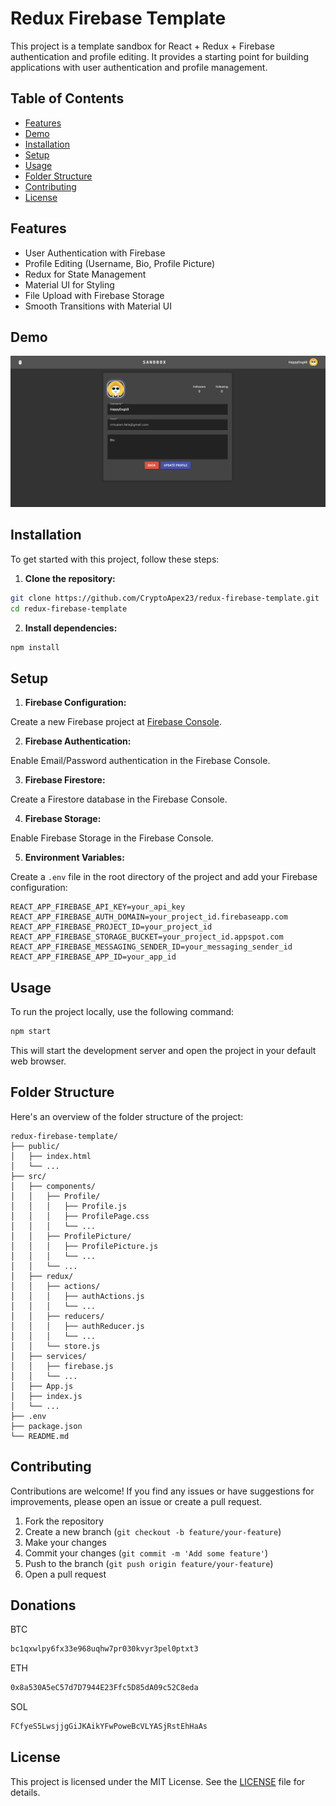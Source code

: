 

# Redux Firebase Template

This project is a template sandbox for React + Redux + Firebase authentication and profile editing. It provides a starting point for building applications with user authentication and profile management.

## Table of Contents

- [Features](#features)
- [Demo](#demo)
- [Installation](#installation)
- [Setup](#setup)
- [Usage](#usage)
- [Folder Structure](#folder-structure)
- [Contributing](#contributing)
- [License](#license)

## Features

- User Authentication with Firebase
- Profile Editing (Username, Bio, Profile Picture)
- Redux for State Management
- Material UI for Styling
- File Upload with Firebase Storage
- Smooth Transitions with Material UI

## Demo

![Demo Image](/screenshot/screenshot_1.png)

## Installation

To get started with this project, follow these steps:

1. **Clone the repository:**

```bash
git clone https://github.com/CryptoApex23/redux-firebase-template.git
cd redux-firebase-template
```

2. **Install dependencies:**

```bash
npm install
```

## Setup

1. **Firebase Configuration:**

Create a new Firebase project at [Firebase Console](https://console.firebase.google.com/).

2. **Firebase Authentication:**

Enable Email/Password authentication in the Firebase Console.

3. **Firebase Firestore:**

Create a Firestore database in the Firebase Console.

4. **Firebase Storage:**

Enable Firebase Storage in the Firebase Console.

5. **Environment Variables:**

Create a `.env` file in the root directory of the project and add your Firebase configuration:

```env
REACT_APP_FIREBASE_API_KEY=your_api_key
REACT_APP_FIREBASE_AUTH_DOMAIN=your_project_id.firebaseapp.com
REACT_APP_FIREBASE_PROJECT_ID=your_project_id
REACT_APP_FIREBASE_STORAGE_BUCKET=your_project_id.appspot.com
REACT_APP_FIREBASE_MESSAGING_SENDER_ID=your_messaging_sender_id
REACT_APP_FIREBASE_APP_ID=your_app_id
```

## Usage

To run the project locally, use the following command:

```bash
npm start
```

This will start the development server and open the project in your default web browser.

## Folder Structure

Here's an overview of the folder structure of the project:

```
redux-firebase-template/
├── public/
│   ├── index.html
│   └── ...
├── src/
│   ├── components/
│   │   ├── Profile/
│   │   │   ├── Profile.js
│   │   │   ├── ProfilePage.css
│   │   │   └── ...
│   │   ├── ProfilePicture/
│   │   │   ├── ProfilePicture.js
│   │   │   └── ...
│   │   └── ...
│   ├── redux/
│   │   ├── actions/
│   │   │   ├── authActions.js
│   │   │   └── ...
│   │   ├── reducers/
│   │   │   ├── authReducer.js
│   │   │   └── ...
│   │   └── store.js
│   ├── services/
│   │   ├── firebase.js
│   │   └── ...
│   ├── App.js
│   ├── index.js
│   └── ...
├── .env
├── package.json
└── README.md
```

## Contributing

Contributions are welcome! If you find any issues or have suggestions for improvements, please open an issue or create a pull request.

1. Fork the repository
2. Create a new branch (`git checkout -b feature/your-feature`)
3. Make your changes
4. Commit your changes (`git commit -m 'Add some feature'`)
5. Push to the branch (`git push origin feature/your-feature`)
6. Open a pull request

## Donations
BTC

```bash
bc1qxwlpy6fx33e968uqhw7pr030kvyr3pel0ptxt3
```

ETH

```bash
0x8a530A5eC57d7D7944E23Ffc5D85dA09c52C8eda
```

SOL

```bash
FCfyeS5LwsjjgGiJKAikYFwPoweBcVLYASjRstEhHaAs
```

## License

This project is licensed under the MIT License. See the [LICENSE](LICENSE) file for details.


